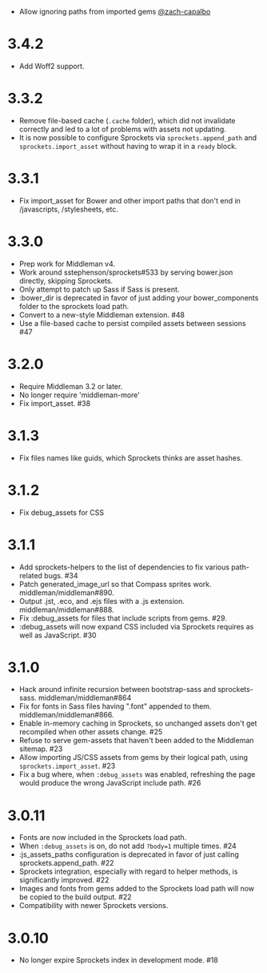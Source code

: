 * Allow ignoring paths from imported gems [@zach-capalbo](https://github.com/middleman/middleman-sprockets/pull/118)

3.4.2
===

* Add Woff2 support.

3.3.2
===

* Remove file-based cache (`.cache` folder), which did not invalidate correctly and led to a lot of problems with assets not updating.
* It is now possible to configure Sprockets via `sprockets.append_path` and `sprockets.import_asset` without having to wrap it in a `ready` block.

3.3.1
===

* Fix import_asset for Bower and other import paths that don't end in /javascripts, /stylesheets, etc.

3.3.0
===

* Prep work for Middleman v4.
* Work around sstephenson/sprockets#533 by serving bower.json directly, skipping Sprockets.
* Only attempt to patch up Sass if Sass is present.
* :bower_dir is deprecated in favor of just adding your bower_components folder to the sprockets load path.
* Convert to a new-style Middleman extension. #48
* Use a file-based cache to persist compiled assets between sessions #47

3.2.0
===

* Require Middleman 3.2 or later.
* No longer require 'middleman-more'
* Fix import_asset. #38

3.1.3
===

* Fix files names like guids, which Sprockets thinks are asset hashes.

3.1.2
===

* Fix debug_assets for CSS

3.1.1
===

* Add sprockets-helpers to the list of dependencies to fix various path-related bugs. #34
* Patch generated_image_url so that Compass sprites work. middleman/middleman#890.
* Output .jst, .eco, and .ejs files with a .js extension. middleman/middleman#888.
* Fix :debug_assets for files that include scripts from gems. #29.
* :debug_assets will now expand CSS included via Sprockets requires as well as JavaScript. #30

3.1.0
===

* Hack around infinite recursion between bootstrap-sass and sprockets-sass. middleman/middleman#864
* Fix for fonts in Sass files having ".font" appended to them. middleman/middleman#866.
* Enable in-memory caching in Sprockets, so unchanged assets don't get recompiled when other assets change. #25
* Refuse to serve gem-assets that haven't been added to the Middleman sitemap. #23
* Allow importing JS/CSS assets from gems by their logical path, using `sprockets.import_asset`. #23
* Fix a bug where, when `:debug_assets` was enabled, refreshing the page would produce the wrong JavaScript include path. #26

3.0.11
===

* Fonts are now included in the Sprockets load path.
* When `:debug_assets` is on, do not add `?body=1` multiple times. #24
* :js_assets_paths configuration is deprecated in favor of just calling sprockets.append_path. #22
* Sprockets integration, especially with regard to helper methods, is significantly improved. #22
* Images and fonts from gems added to the Sprockets load path will now be copied to the build output. #22
* Compatibility with newer Sprockets versions.

3.0.10
===

* No longer expire Sprockets index in development mode. #18
